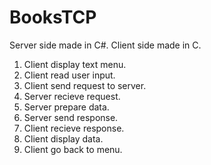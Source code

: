 # BooksTCP

Server side made in C#.
Client side made in C.

1. Client display text menu.
2. Client read user input.
3. Client send request to server.
4. Server recieve request.
5. Server prepare data.
6. Server send response.
7. Client recieve response.
8. Client display data.
9. Client go back to menu.
